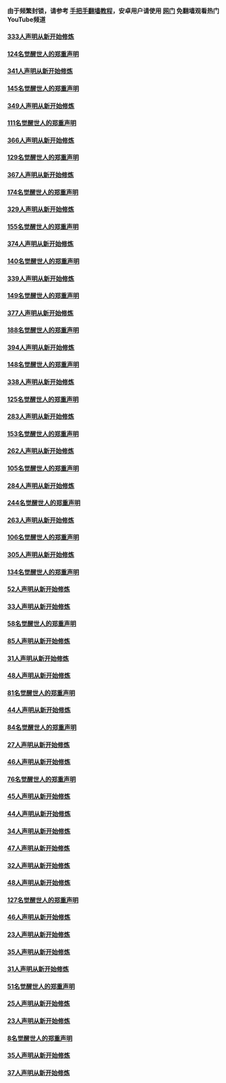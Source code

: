 #### 由于频繁封锁，请参考 [手把手翻墙教程](https://github.com/gfw-breaker/guides/wiki/)，安卓用户请使用 [网门](https://github.com/gfw-breaker/nogfw/blob/master/dl.md?t=07020801) 免翻墙观看热门YouTube频道 

#### [333人声明从新开始修炼](../pages/91/427525.md?t=07020801) 

#### [124名觉醒世人的郑重声明](../pages/91/427524.md?t=07020801) 

#### [341人声明从新开始修炼](../pages/91/427255.md?t=07020801) 

#### [145名觉醒世人的郑重声明](../pages/91/427254.md?t=07020801) 

#### [349人声明从新开始修炼](../pages/91/426969.md?t=07020801) 

#### [111名觉醒世人的郑重声明](../pages/91/426968.md?t=07020801) 

#### [366人声明从新开始修炼](../pages/91/426737.md?t=07020801) 

#### [129名觉醒世人的郑重声明](../pages/91/426736.md?t=07020801) 

#### [367人声明从新开始修炼](../pages/91/426421.md?t=07020801) 

#### [174名觉醒世人的郑重声明](../pages/91/426420.md?t=07020801) 

#### [329人声明从新开始修炼](../pages/91/426139.md?t=07020801) 

#### [155名觉醒世人的郑重声明](../pages/91/426138.md?t=07020801) 

#### [374人声明从新开始修炼](../pages/91/425811.md?t=07020801) 

#### [140名觉醒世人的郑重声明](../pages/91/425810.md?t=07020801) 

#### [339人声明从新开始修炼](../pages/91/425690.md?t=07020801) 

#### [149名觉醒世人的郑重声明](../pages/91/425689.md?t=07020801) 

#### [377人声明从新开始修炼](../pages/91/424867.md?t=07020801) 

#### [188名觉醒世人的郑重声明](../pages/91/424866.md?t=07020801) 

#### [394人声明从新开始修炼](../pages/91/423914.md?t=07020801) 

#### [148名觉醒世人的郑重声明](../pages/91/423913.md?t=07020801) 

#### [338人声明从新开始修炼](../pages/91/423540.md?t=07020801) 

#### [125名觉醒世人的郑重声明](../pages/91/423539.md?t=07020801) 

#### [283人声明从新开始修炼](../pages/91/423296.md?t=07020801) 

#### [153名觉醒世人的郑重声明](../pages/91/423295.md?t=07020801) 

#### [262人声明从新开始修炼](../pages/91/423004.md?t=07020801) 

#### [105名觉醒世人的郑重声明](../pages/91/423003.md?t=07020801) 

#### [284人声明从新开始修炼](../pages/91/422707.md?t=07020801) 

#### [244名觉醒世人的郑重声明](../pages/91/422706.md?t=07020801) 

#### [263人声明从新开始修炼](../pages/91/422553.md?t=07020801) 

#### [106名觉醒世人的郑重声明](../pages/91/422552.md?t=07020801) 

#### [305人声明从新开始修炼](../pages/91/422153.md?t=07020801) 

#### [134名觉醒世人的郑重声明](../pages/91/422152.md?t=07020801) 

#### [52人声明从新开始修炼](../pages/91/421846.md?t=07020801) 

#### [33人声明从新开始修炼](../pages/91/421804.md?t=07020801) 

#### [58名觉醒世人的郑重声明](../pages/91/421845.md?t=07020801) 

#### [85人声明从新开始修炼](../pages/91/421769.md?t=07020801) 

#### [31人声明从新开始修炼](../pages/91/421763.md?t=07020801) 

#### [48人声明从新开始修炼](../pages/91/421605.md?t=07020801) 

#### [81名觉醒世人的郑重声明](../pages/91/421656.md?t=07020801) 

#### [44人声明从新开始修炼](../pages/91/421544.md?t=07020801) 

#### [84名觉醒世人的郑重声明](../pages/91/421543.md?t=07020801) 

#### [27人声明从新开始修炼](../pages/91/421465.md?t=07020801) 

#### [46人声明从新开始修炼](../pages/91/421454.md?t=07020801) 

#### [76名觉醒世人的郑重声明](../pages/91/421453.md?t=07020801) 

#### [45人声明从新开始修炼](../pages/91/421452.md?t=07020801) 

#### [44人声明从新开始修炼](../pages/91/421422.md?t=07020801) 

#### [34人声明从新开始修炼](../pages/91/421322.md?t=07020801) 

#### [47人声明从新开始修炼](../pages/91/421264.md?t=07020801) 

#### [32人声明从新开始修炼](../pages/91/421225.md?t=07020801) 

#### [48人声明从新开始修炼](../pages/91/421202.md?t=07020801) 

#### [127名觉醒世人的郑重声明](../pages/91/421224.md?t=07020801) 

#### [46人声明从新开始修炼](../pages/91/421203.md?t=07020801) 

#### [23人声明从新开始修炼](../pages/91/421138.md?t=07020801) 

#### [35人声明从新开始修炼](../pages/91/421122.md?t=07020801) 

#### [31人声明从新开始修炼](../pages/91/421081.md?t=07020801) 

#### [51名觉醒世人的郑重声明](../pages/91/421080.md?t=07020801) 

#### [25人声明从新开始修炼](../pages/91/421020.md?t=07020801) 

#### [23人声明从新开始修炼](../pages/91/420884.md?t=07020801) 

#### [8名觉醒世人的郑重声明](../pages/91/420883.md?t=07020801) 

#### [35人声明从新开始修炼](../pages/91/420809.md?t=07020801) 

#### [37人声明从新开始修炼](../pages/91/420766.md?t=07020801) 

